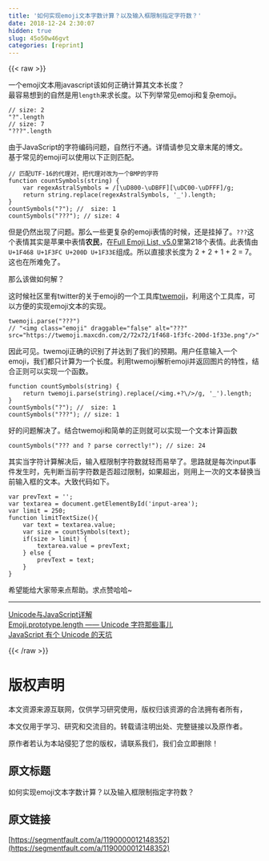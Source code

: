 ```yaml
---
title: '如何实现emoji文本字数计算？以及输入框限制指定字符数？' 
date: 2018-12-24 2:30:07
hidden: true
slug: 45o50w46gvt
categories: [reprint]
---
```


{{< raw >}}

                    
<p>一个emoji文本用javascript该如何正确计算其文本长度？<br>最容易想到的自然是用<code>length</code>来求长度。以下列举常见emoji和复杂emoji。</p>
<div class="widget-codetool" style="display:none;">
      <div class="widget-codetool--inner">
      <span class="selectCode code-tool" data-toggle="tooltip" data-placement="top" title="" data-original-title="全选"></span>
      <span type="button" class="copyCode code-tool" data-toggle="tooltip" data-placement="top" data-clipboard-text="// size: 2
&quot;?&quot;.length
// size: 7
&quot;??‍?&quot;.length" title="" data-original-title="复制"></span>
      <span type="button" class="saveToNote code-tool" data-toggle="tooltip" data-placement="top" title="" data-original-title="放进笔记"></span>
      </div>
      </div><pre class="javascript hljs"><code class="javascript"><span class="hljs-comment">// size: 2</span>
<span class="hljs-string">"?"</span>.length
<span class="hljs-comment">// size: 7</span>
<span class="hljs-string">"??‍?"</span>.length</code></pre>
<p>由于JavaScript的字符编码问题，自然行不通。详情请参见文章末尾的博文。<br>基于常见的emoji可以使用以下正则匹配。</p>
<div class="widget-codetool" style="display:none;">
      <div class="widget-codetool--inner">
      <span class="selectCode code-tool" data-toggle="tooltip" data-placement="top" title="" data-original-title="全选"></span>
      <span type="button" class="copyCode code-tool" data-toggle="tooltip" data-placement="top" data-clipboard-text="// 匹配UTF-16的代理对，把代理对改为一个BMP的字符
function countSymbols(string) {
    var regexAstralSymbols = /[\uD800-\uDBFF][\uDC00-\uDFFF]/g;
    return string.replace(regexAstralSymbols, '_').length;
}
countSymbols(&quot;?&quot;); //  size: 1
countSymbols(&quot;??‍?&quot;); // size: 4" title="" data-original-title="复制"></span>
      <span type="button" class="saveToNote code-tool" data-toggle="tooltip" data-placement="top" title="" data-original-title="放进笔记"></span>
      </div>
      </div><pre class="javascript hljs"><code class="javascript"><span class="hljs-comment">// 匹配UTF-16的代理对，把代理对改为一个BMP的字符</span>
<span class="hljs-function"><span class="hljs-keyword">function</span> <span class="hljs-title">countSymbols</span>(<span class="hljs-params">string</span>) </span>{
    <span class="hljs-keyword">var</span> regexAstralSymbols = <span class="hljs-regexp">/[\uD800-\uDBFF][\uDC00-\uDFFF]/g</span>;
    <span class="hljs-keyword">return</span> string.replace(regexAstralSymbols, <span class="hljs-string">'_'</span>).length;
}
countSymbols(<span class="hljs-string">"?"</span>); <span class="hljs-comment">//  size: 1</span>
countSymbols(<span class="hljs-string">"??‍?"</span>); <span class="hljs-comment">// size: 4</span></code></pre>
<p>但是仍然出现了问题。那么一些更复杂的emoji表情的时候，还是挂掉了。<code>??‍?</code>这个表情其实是苹果中表情<strong>农民</strong>，在<a href="http://unicode.org/emoji/charts/full-emoji-list.html" rel="nofollow noreferrer" target="_blank">Full Emoji List, v5.0</a>里第218个表情。此表情由<code>U+1F468 U+1F3FC U+200D U+1F33E</code>组成。所以直接求长度为 2 + 2 + 1 + 2 = 7。这也在所难免了。</p>
<p>那么该做如何解？</p>
<p>这时候社区里有twitter的关于emoji的一个工具库<a href="https://github.com/twitter/twemoji" rel="nofollow noreferrer" target="_blank">twemoji</a>，利用这个工具库，可以方便的实现emoji文本的实现。</p>
<div class="widget-codetool" style="display:none;">
      <div class="widget-codetool--inner">
      <span class="selectCode code-tool" data-toggle="tooltip" data-placement="top" title="" data-original-title="全选"></span>
      <span type="button" class="copyCode code-tool" data-toggle="tooltip" data-placement="top" data-clipboard-text="twemoji.parse(&quot;??‍?&quot;)
// &quot;<img class=&quot;emoji&quot; draggable=&quot;false&quot; alt=&quot;??‍?&quot; src=&quot;https://twemoji.maxcdn.com/2/72x72/1f468-1f3fc-200d-1f33e.png&quot;/>&quot;" title="" data-original-title="复制"></span>
      <span type="button" class="saveToNote code-tool" data-toggle="tooltip" data-placement="top" title="" data-original-title="放进笔记"></span>
      </div>
      </div><pre class="javascript hljs"><code class="javascript">twemoji.parse(<span class="hljs-string">"??‍?"</span>)
<span class="hljs-comment">// "&lt;img class="emoji" draggable="false" alt="??‍?" src="https://twemoji.maxcdn.com/2/72x72/1f468-1f3fc-200d-1f33e.png"/&gt;"</span></code></pre>
<p>因此可见。twemoji正确的识别了并达到了我们的预期。用户任意输入一个emoji，我们都只计算为一个长度。利用twemoji解析emoji并返回图片的特性，结合正则可以实现一个函数。</p>
<div class="widget-codetool" style="display:none;">
      <div class="widget-codetool--inner">
      <span class="selectCode code-tool" data-toggle="tooltip" data-placement="top" title="" data-original-title="全选"></span>
      <span type="button" class="copyCode code-tool" data-toggle="tooltip" data-placement="top" data-clipboard-text="function countSymbols(string) {
    return twemoji.parse(string).replace(/<img.+?\/>/g, '_').length;
}
countSymbols(&quot;?&quot;); //  size: 1
countSymbols(&quot;??‍?&quot;); // size: 1" title="" data-original-title="复制"></span>
      <span type="button" class="saveToNote code-tool" data-toggle="tooltip" data-placement="top" title="" data-original-title="放进笔记"></span>
      </div>
      </div><pre class="javascript hljs"><code class="javascript"><span class="hljs-function"><span class="hljs-keyword">function</span> <span class="hljs-title">countSymbols</span>(<span class="hljs-params">string</span>) </span>{
    <span class="hljs-keyword">return</span> twemoji.parse(string).replace(<span class="hljs-regexp">/&lt;img.+?\/&gt;/g</span>, <span class="hljs-string">'_'</span>).length;
}
countSymbols(<span class="hljs-string">"?"</span>); <span class="hljs-comment">//  size: 1</span>
countSymbols(<span class="hljs-string">"??‍?"</span>); <span class="hljs-comment">// size: 1</span></code></pre>
<p>好的问题解决了。结合twemoji和简单的正则就可以实现一个文本计算函数</p>
<div class="widget-codetool" style="display:none;">
      <div class="widget-codetool--inner">
      <span class="selectCode code-tool" data-toggle="tooltip" data-placement="top" title="" data-original-title="全选"></span>
      <span type="button" class="copyCode code-tool" data-toggle="tooltip" data-placement="top" data-clipboard-text="countSymbols(&quot;??‍? and ? parse correctly!&quot;); // size: 24" title="" data-original-title="复制"></span>
      <span type="button" class="saveToNote code-tool" data-toggle="tooltip" data-placement="top" title="" data-original-title="放进笔记"></span>
      </div>
      </div><pre class="javascript hljs"><code class="javascript" style="word-break: break-word; white-space: initial;">countSymbols(<span class="hljs-string">"??‍? and ? parse correctly!"</span>); <span class="hljs-comment">// size: 24</span></code></pre>
<p>其实当字符计算解决后，输入框限制字符数就轻而易举了。思路就是每次input事件发生时，先判断当前字符数是否超过限制，如果超出，则用上一次的文本替换当前输入框的文本。大致代码如下。</p>
<div class="widget-codetool" style="display:none;">
      <div class="widget-codetool--inner">
      <span class="selectCode code-tool" data-toggle="tooltip" data-placement="top" title="" data-original-title="全选"></span>
      <span type="button" class="copyCode code-tool" data-toggle="tooltip" data-placement="top" data-clipboard-text="var prevText = '';
var textarea = document.getElementById('input-area');
var limit = 250;
function limitTextSize(){
    var text = textarea.value;
    var size = countSymbols(text);
    if(size > limit) {
        textarea.value = prevText;
    } else {
        prevText = text;
    }
}" title="" data-original-title="复制"></span>
      <span type="button" class="saveToNote code-tool" data-toggle="tooltip" data-placement="top" title="" data-original-title="放进笔记"></span>
      </div>
      </div><pre class="javascript hljs"><code class="javascript"><span class="hljs-keyword">var</span> prevText = <span class="hljs-string">''</span>;
<span class="hljs-keyword">var</span> textarea = <span class="hljs-built_in">document</span>.getElementById(<span class="hljs-string">'input-area'</span>);
<span class="hljs-keyword">var</span> limit = <span class="hljs-number">250</span>;
<span class="hljs-function"><span class="hljs-keyword">function</span> <span class="hljs-title">limitTextSize</span>(<span class="hljs-params"></span>)</span>{
    <span class="hljs-keyword">var</span> text = textarea.value;
    <span class="hljs-keyword">var</span> size = countSymbols(text);
    <span class="hljs-keyword">if</span>(size &gt; limit) {
        textarea.value = prevText;
    } <span class="hljs-keyword">else</span> {
        prevText = text;
    }
}</code></pre>
<p>希望能给大家带来点帮助。求点赞哈哈~</p>
<hr>
<p><a href="http://www.ruanyifeng.com/blog/2014/12/unicode.html" rel="nofollow noreferrer" target="_blank">Unicode与JavaScript详解</a><br><a href="http://web.jobbole.com/91250/" rel="nofollow noreferrer" target="_blank">Emoji.prototype.length —— Unicode 字符那些事儿</a><br><a href="http://web.jobbole.com/89306/?utm_source=blog.jobbole.com&amp;utm_medium=relatedPosts" rel="nofollow noreferrer" target="_blank">JavaScript 有个 Unicode 的天坑</a></p>

                
{{< /raw >}}

# 版权声明
本文资源来源互联网，仅供学习研究使用，版权归该资源的合法拥有者所有，

本文仅用于学习、研究和交流目的。转载请注明出处、完整链接以及原作者。

原作者若认为本站侵犯了您的版权，请联系我们，我们会立即删除！

## 原文标题
如何实现emoji文本字数计算？以及输入框限制指定字符数？

## 原文链接
[https://segmentfault.com/a/1190000012148352](https://segmentfault.com/a/1190000012148352)

